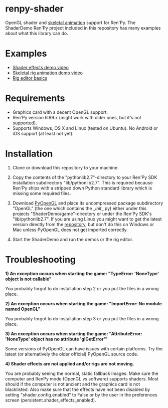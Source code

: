 # renpy-shader

OpenGL shader and [skeletal animation](doc/rigeditor.md) support for Ren'Py. The ShaderDemo Ren'Py project included in this repository has many examples about what this library can do.

# Examples

* [Shader effects demo video](https://www.youtube.com/watch?v=nyDbvAy0Xa4)
* [Skeletal rig animation demo video](https://www.youtube.com/watch?v=LL2GuJG_2E0)
* [Rig editor basics](https://www.youtube.com/watch?v=NHJu0OYBERE)

# Requirements

* Graphics card with a decent OpenGL support.
* Ren'Py version 6.99.x (might work with older ones, but it's not supported).
* Supports Windows, OS X and Linux (tested on Ubuntu). No Android or iOS support (at least not yet).

# Installation

1. Clone or download this repository to your machine.

2. Copy the contents of the "pythonlib2.7"-directory to your Ren'Py SDK installation subdirectory "lib/pythonlib2.7". This is required because Ren'Py ships with a stripped down Python standard library which is missing some required files.

3. Download [PyOpenGL](https://pypi.python.org/pypi/PyOpenGL/3.1.1a1) and place its uncompressed package subdirectory "OpenGL" (the one which contains the \__init__.py) either under this projects "ShaderDemo/game"-directory or under the Ren'Py SDK's "lib/pythonlib2.7". If you are using Linux you might want to get the latest version directly from the [repository](https://github.com/mcfletch/pyopengl), but don't do this on Windows or Mac unless PyOpenGL does not get imported correctly. 

4. Start the ShaderDemo and run the demos or the rig editor.

# Troubleshooting

**1) An exception occurs when starting the game: "TypeError: 'NoneType' object is not callable"**

You probably forgot to do installation step 2 or you put the files in a wrong place.

**2) An exception occurs when starting the game: "ImportError: No module named OpenGL"**

You probably forgot to do installation step 3 or you put the files in a wrong place. 

**3) An exception occurs when starting the game: "AttributeError: 'NoneType' object has no attribute 'glGetError'"**

Some versions of PyOpenGL can have issues with certain platforms. Try the latest (or alternatively the older official) PyOpenGL source code.

**4) Shader effects are not applied and/or rigs are not moving.**

You are probably seeing the normal, static fallback images. Make sure the computer and RenPy mode (OpenGL vs software) supports shaders. Most should if the computer is not ancient and the graphics card is not blacklisted. Also make sure that the effects have not been disabled by setting "shader.config.enabled" to False or by the user in the preferences screen (persistent.shader_effects_enabled).
